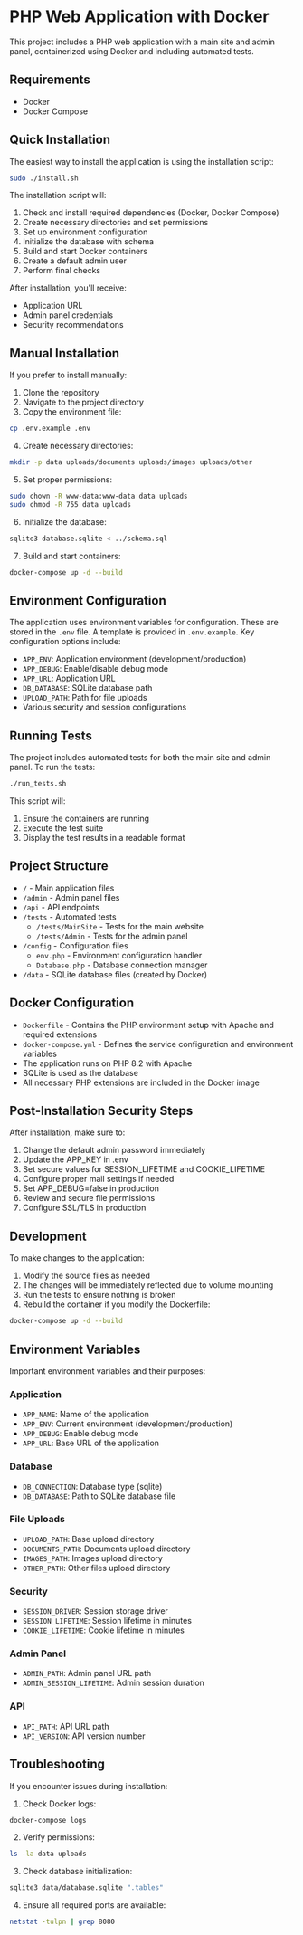 # PHP Web Application with Docker

This project includes a PHP web application with a main site and admin panel, containerized using Docker and including automated tests.

## Requirements

- Docker
- Docker Compose

## Quick Installation

The easiest way to install the application is using the installation script:

```bash
sudo ./install.sh
```

The installation script will:
1. Check and install required dependencies (Docker, Docker Compose)
2. Create necessary directories and set permissions
3. Set up environment configuration
4. Initialize the database with schema
5. Build and start Docker containers
6. Create a default admin user
7. Perform final checks

After installation, you'll receive:
- Application URL
- Admin panel credentials
- Security recommendations

## Manual Installation

If you prefer to install manually:

1. Clone the repository
2. Navigate to the project directory
3. Copy the environment file:
```bash
cp .env.example .env
```
4. Create necessary directories:
```bash
mkdir -p data uploads/documents uploads/images uploads/other
```
5. Set proper permissions:
```bash
sudo chown -R www-data:www-data data uploads
sudo chmod -R 755 data uploads
```
6. Initialize the database:
```bash
sqlite3 database.sqlite < ../schema.sql
```
7. Build and start containers:
```bash
docker-compose up -d --build
```

## Environment Configuration

The application uses environment variables for configuration. These are stored in the `.env` file. A template is provided in `.env.example`. Key configuration options include:

- `APP_ENV`: Application environment (development/production)
- `APP_DEBUG`: Enable/disable debug mode
- `APP_URL`: Application URL
- `DB_DATABASE`: SQLite database path
- `UPLOAD_PATH`: Path for file uploads
- Various security and session configurations

## Running Tests

The project includes automated tests for both the main site and admin panel. To run the tests:

```bash
./run_tests.sh
```

This script will:
1. Ensure the containers are running
2. Execute the test suite
3. Display the test results in a readable format

## Project Structure

- `/` - Main application files
- `/admin` - Admin panel files
- `/api` - API endpoints
- `/tests` - Automated tests
  - `/tests/MainSite` - Tests for the main website
  - `/tests/Admin` - Tests for the admin panel
- `/config` - Configuration files
  - `env.php` - Environment configuration handler
  - `Database.php` - Database connection manager
- `/data` - SQLite database files (created by Docker)

## Docker Configuration

- `Dockerfile` - Contains the PHP environment setup with Apache and required extensions
- `docker-compose.yml` - Defines the service configuration and environment variables
- The application runs on PHP 8.2 with Apache
- SQLite is used as the database
- All necessary PHP extensions are included in the Docker image

## Post-Installation Security Steps

After installation, make sure to:

1. Change the default admin password immediately
2. Update the APP_KEY in .env
3. Set secure values for SESSION_LIFETIME and COOKIE_LIFETIME
4. Configure proper mail settings if needed
5. Set APP_DEBUG=false in production
6. Review and secure file permissions
7. Configure SSL/TLS in production

## Development

To make changes to the application:

1. Modify the source files as needed
2. The changes will be immediately reflected due to volume mounting
3. Run the tests to ensure nothing is broken
4. Rebuild the container if you modify the Dockerfile:
```bash
docker-compose up -d --build
```

## Environment Variables

Important environment variables and their purposes:

### Application
- `APP_NAME`: Name of the application
- `APP_ENV`: Current environment (development/production)
- `APP_DEBUG`: Enable debug mode
- `APP_URL`: Base URL of the application

### Database
- `DB_CONNECTION`: Database type (sqlite)
- `DB_DATABASE`: Path to SQLite database file

### File Uploads
- `UPLOAD_PATH`: Base upload directory
- `DOCUMENTS_PATH`: Documents upload directory
- `IMAGES_PATH`: Images upload directory
- `OTHER_PATH`: Other files upload directory

### Security
- `SESSION_DRIVER`: Session storage driver
- `SESSION_LIFETIME`: Session lifetime in minutes
- `COOKIE_LIFETIME`: Cookie lifetime in minutes

### Admin Panel
- `ADMIN_PATH`: Admin panel URL path
- `ADMIN_SESSION_LIFETIME`: Admin session duration

### API
- `API_PATH`: API URL path
- `API_VERSION`: API version number

## Troubleshooting

If you encounter issues during installation:

1. Check Docker logs:
```bash
docker-compose logs
```

2. Verify permissions:
```bash
ls -la data uploads
```

3. Check database initialization:
```bash
sqlite3 data/database.sqlite ".tables"
```

4. Ensure all required ports are available:
```bash
netstat -tulpn | grep 8080
